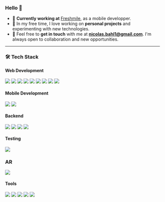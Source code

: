 ### Hello 👋



- 🌱 **Currently working at** [Freshmile](https://www.freshmile.com/), as a mobile developper.
- 🚀 In my free time, I love working on **personal projects** and experimenting with new technologies.
- 💬 Feel free to **get in touch** with me at **nicolas.bahl1@gmail.com**. I'm always open to collaboration and new opportunities.

---

### 🛠️ Tech Stack

#### **Web Development**
<p>
<img src="https://img.shields.io/badge/HTML5-E34F26?style=for-the-badge&logo=html5&logoColor=white"/>
<img src="https://img.shields.io/badge/CSS3-1572B6?style=for-the-badge&logo=css3&logoColor=white"/>
<img src="https://img.shields.io/badge/JavaScript-323330?style=for-the-badge&logo=javascript&logoColor=F7DF1E"/>
<img src="https://img.shields.io/badge/TypeScript-007ACC?style=for-the-badge&logo=typescript&logoColor=white"/>
<img src="https://img.shields.io/badge/React-20232A?style=for-the-badge&logo=react&logoColor=61DAFB"/>
<img src="https://img.shields.io/badge/Vue.js-35495E?style=for-the-badge&logo=vuedotjs&logoColor=4FC08D"/>
<img src="https://img.shields.io/badge/Next.js-000000?style=for-the-badge&logo=nextdotjs&logoColor=white"/>
<img src="https://camo.githubusercontent.com/679b4621a70e1ce6f9f9969a2581ed943f8fa47ab66aa5f75acc485077e72998/68747470733a2f2f696d672e736869656c64732e696f2f62616467652f4e7578742d3030324533423f7374796c653d666f722d7468652d6261646765266c6f676f3d6e7578742e6a73266c6f676f436f6c6f723d23303044433832"/>
<img src="https://img.shields.io/badge/TailwindCSS-38B2AC?style=for-the-badge&logo=tailwindcss&logoColor=white"/>

</p>

#### **Mobile Development**
<p>
<img src="https://img.shields.io/badge/React_Native-20232A?style=for-the-badge&logo=react&logoColor=61DAFB"/>
<img src="https://img.shields.io/badge/TypeScript-007ACC?style=for-the-badge&logo=typescript&logoColor=white"/>
</p>

#### **Backend**
<p>
<img src="https://img.shields.io/badge/Node.js-339933?style=for-the-badge&logo=nodedotjs&logoColor=white"/>
<img src="https://camo.githubusercontent.com/e01b1cfdcc52e26519db194c2a7b4b93eafe7a614a0dab69cfe967864a8f1119/68747470733a2f2f696d672e736869656c64732e696f2f62616467652f657870726573732e6a732d2532333430346435392e7376673f7374796c653d666f722d7468652d6261646765266c6f676f3d65787072657373266c6f676f436f6c6f723d253233363144414642"/>
<img src="https://img.shields.io/badge/MySQL-005C84?style=for-the-badge&logo=mysql&logoColor=white"/>
<img src="https://img.shields.io/badge/Prisma-3982CE?style=for-the-badge&logo=Prisma&logoColor=white"/>
</p>



#### **Testing**
<img src="https://img.shields.io/badge/Jest-C21325?style=for-the-badge&logo=jest&logoColor=white"/>


### **AR**
<img src="https://camo.githubusercontent.com/890fa1bec96d246b6ec66609155fb34531c45873419ef2f01f733772f967aacc/68747470733a2f2f696d672e736869656c64732e696f2f62616467652f756e6974792d2532333030303030302e7376673f7374796c653d666f722d7468652d6261646765266c6f676f3d756e697479266c6f676f436f6c6f723d7768697465"/>


#### **Tools**
<p>
<img src="https://img.shields.io/badge/Postman-FF6C37?style=for-the-badge&logo=postman&logoColor=white"/>
<img src="https://camo.githubusercontent.com/63f4bbd0734a066718ba091159356523e5d5e14738864ecf6da95b281d499797/68747470733a2f2f696d672e736869656c64732e696f2f62616467652f70687073746f726d2d3134333f7374796c653d666f722d7468652d6261646765266c6f676f3d70687073746f726d266c6f676f436f6c6f723d626c61636b26636f6c6f723d626c61636b266c6162656c436f6c6f723d6461726b6f7263686964"/>
<img src="https://camo.githubusercontent.com/7e282220b8ec0dd29cf99be1c0f5e82d74a42bc84ed834ee6afd86b4bad3bfee/68747470733a2f2f696d672e736869656c64732e696f2f62616467652f6769746875622d2532333132313031312e7376673f7374796c653d666f722d7468652d6261646765266c6f676f3d676974687562266c6f676f436f6c6f723d7768697465"/>
<img src="https://camo.githubusercontent.com/0bb8ea52a0190d91bf72bab054dd33cbadd8392395d4ae862805a71918809217/68747470733a2f2f696d672e736869656c64732e696f2f62616467652f6769746c61622d2532333138313731372e7376673f7374796c653d666f722d7468652d6261646765266c6f676f3d6769746c6162266c6f676f436f6c6f723d7768697465"/>
<img src="https://camo.githubusercontent.com/4430edf6657891559e56ba63ee2a2c67aae1a6381a9adccb85d4dc8f4fb785ac/68747470733a2f2f696d672e736869656c64732e696f2f62616467652f496e74656c6c694a494445412d3030303030302e7376673f7374796c653d666f722d7468652d6261646765266c6f676f3d696e74656c6c696a2d69646561266c6f676f436f6c6f723d7768697465"/>
</p>


